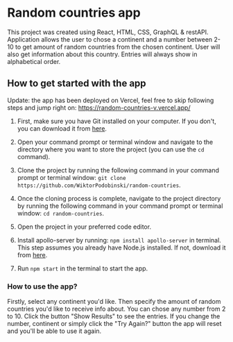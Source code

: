 # Random countries app

This project was created using React, HTML, CSS, GraphQL & restAPI. Application allows the user to chose a continent and a number between 2-10 to get <number> amount of random countries from the chosen continent. User will also get information about this country. Entries will always show in alphabetical order. 

## How to get started with the app

Update: the app has been deployed on Vercel, feel free to skip following steps and jump right on: https://random-countries-v.vercel.app/

1. First, make sure you have Git installed on your computer. If you don't, you can download it from [here](https://git-scm.com/downloads).

2. Open your command prompt or terminal window and navigate to the directory where you want to store the project (you can use the `cd` command).

3. Clone the project by running the following command in your command prompt or terminal window: `git clone https://github.com/WiktorPodobinski/random-countries`.

4. Once the cloning process is complete, navigate to the project directory by running the following command in your command prompt or terminal window: `cd random-countries`.

5. Open the project in your preferred code editor.

6. Install apollo-server by running: `npm install apollo-server` in terminal. This step assumes you already have Node.js installed. If not, download it from [here](https://nodejs.org/en).

7. Run `npm start` in the terminal to start the app.

### How to use the app?

Firstly, select any continent you'd like.
Then specify the amount of random countries you'd like to receive info about. You can chose any number from 2 to 10.
Click the button "Show Results" to see the entries. 
If you change the number, continent or simply click the "Try Again?" button the app will reset and you'll be able to use it again. 
